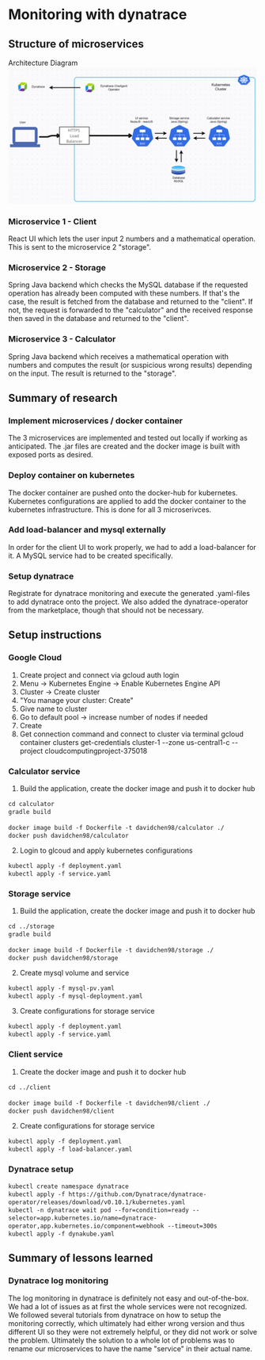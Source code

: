# Monitoring with dynatrace

## Structure of microservices
Architecture Diagram
![architecture diagram](https://github.com/DavidChenY/cloud-computing-project/blob/main/architecture.png)

### Microservice 1 - Client
React UI which lets the user input 2 numbers and a mathematical operation. This is sent to the microservice 2 "storage".

### Microservice 2 - Storage
Spring Java backend which checks the MySQL database if the requested operation has already been computed with these numbers. If that's the case, the result is fetched from the database and returned to the "client". If not, the request is forwarded to the "calculator" and the received response then saved in the database and returned to the "client".

### Microservice 3 - Calculator
Spring Java backend which receives a mathematical operation with numbers and computes the result (or suspicious wrong results) depending on the input. The result is returned to the "storage".

## Summary of research

### Implement microservices / docker container
The 3 microservices are implemented and tested out locally if working as anticipated.
The .jar files are created and the docker image is built with exposed ports as desired.

### Deploy container on kubernetes
The docker container are pushed onto the docker-hub for kubernetes.
Kubernetes configurations are applied to add the docker container to the kubernetes infrastructure.
This is done for all 3 microserivces.

### Add load-balancer and mysql externally
In order for the client UI to work properly, we had to add a load-balancer for it.
A MySQL service had to be created specifically.

### Setup dynatrace
Registrate for dynatrace monitoring and execute the generated .yaml-files to add dynatrace onto the project.
We also added the dynatrace-operator from the marketplace, though that should not be necessary.

## Setup instructions

### Google Cloud

1. Create project and connect via gcloud auth login
2. Menu -> Kubernetes Engine -> Enable Kubernetes Engine API
3. Cluster -> Create cluster
4. "You manage your cluster: Create"
5. Give name to cluster
6. Go to default pool -> increase number of nodes if needed
7. Create
8. Get connection command and connect to cluster via terminal
   gcloud container clusters get-credentials cluster-1 --zone us-central1-c --project cloudcomputingproject-375018

### Calculator service

1. Build the application, create the docker image and push it to docker hub
```console
cd calculator
gradle build

docker image build -f Dockerfile -t davidchen98/calculator ./
docker push davidchen98/calculator
```

2. Login to glcoud and apply kubernetes configurations
```console
kubectl apply -f deployment.yaml
kubectl apply -f service.yaml
```

### Storage service
1. Build the application, create the docker image and push it to docker hub
```console
cd ../storage
gradle build

docker image build -f Dockerfile -t davidchen98/storage ./
docker push davidchen98/storage
```

2. Create mysql volume and service
```console
kubectl apply -f mysql-pv.yaml
kubectl apply -f mysql-deployment.yaml
```

3. Create configurations for storage service
```console
kubectl apply -f deployment.yaml
kubectl apply -f service.yaml
```

### Client service
1. Create the docker image and push it to docker hub
```console
cd ../client

docker image build -f Dockerfile -t davidchen98/client ./
docker push davidchen98/client
```

2. Create configurations for storage service
```console
kubectl apply -f deployment.yaml
kubectl apply -f load-balancer.yaml
```

### Dynatrace setup

 ```console
kubectl create namespace dynatrace
kubectl apply -f https://github.com/Dynatrace/dynatrace-operator/releases/download/v0.10.1/kubernetes.yaml
kubectl -n dynatrace wait pod --for=condition=ready --selector=app.kubernetes.io/name=dynatrace-operator,app.kubernetes.io/component=webhook --timeout=300s
kubectl apply -f dynakube.yaml
 ```

 ## Summary of lessons learned

 ### Dynatrace log monitoring
 The log monitoring in dynatrace is definitely not easy and out-of-the-box. We had a lot of issues as at first the whole services were not recognized. We followed several tutorials from dynatrace on how to setup the monitoring correctly, which ultimately had either wrong version and thus different UI so they were not extremely helpful, or they did not work or solve the problem. Ultimately the solution to a whole lot of problems was to rename our microservices to have the name "service" in their actual name.
